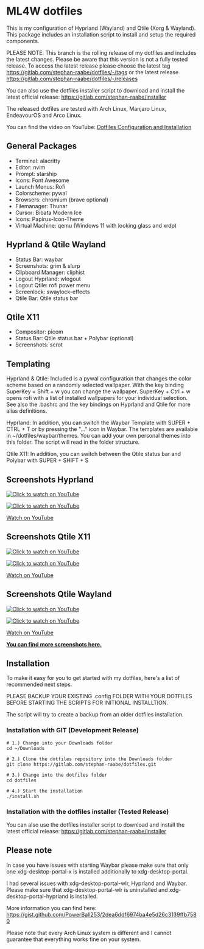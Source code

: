 # ML4W dotfiles

This is my configuration of Hyprland (Wayland) and Qtile (Xorg & Wayland).
This package includes an installation script to install and setup the required components.

PLEASE NOTE: This branch is the rolling release of my dotfiles and includes the latest changes. Please be aware that this version is not a fully tested release. 
To access the latest release please choose the latest tag https://gitlab.com/stephan-raabe/dotfiles/-/tags or the latest release https://gitlab.com/stephan-raabe/dotfiles/-/releases

You can also use the dotfiles installer script to download and install the latest official release: https://gitlab.com/stephan-raabe/installer

The released dotfiles are tested with Arch Linux, Manjaro Linux, EndeavourOS and Arco Linux.

You can find the video on YouTube: <a href="https://youtu.be/5i_LMMXUDJI" target="_blank">Dotfiles Configuration and Installation</a>

## General Packages

- Terminal: alacritty
- Editor: nvim
- Prompt: starship
- Icons: Font Awesome
- Launch Menus: Rofi
- Colorscheme: pywal
- Browsers: chromium (brave optional)
- Filemanager: Thunar
- Cursor: Bibata Modern Ice
- Icons: Papirus-Icon-Theme
- Virtual Machine: qemu (Windows 11 with looking glass and xrdp)

## Hyprland & Qtile Wayland

- Status Bar: waybar
- Screenshots: grim & slurp
- Clipboard Manager: cliphist
- Logout Hyprland: wlogout 
- Logout Qtile: rofi power menu
- Screenlock: swaylock-effects
- Qtile Bar: Qtile status bar

## Qtile X11

- Compositor: picom
- Status Bar: Qtile status bar + Polybar (optional)
- Screenshots: scrot

## Templating

Hyprland & Qtile: Included is a pywal configuration that changes the color scheme based on a randomly selected wallpaper. With the key binding SuperKey + Shift + w you can change the wallpaper. SuperKey + Ctrl + w opens rofi with a list of installed wallpapers for your individual selection. See also the .bashrc and the key bindings on Hyprland and Qtile for more alias definitions.

Hyprland: In addition, you can switch the Waybar Template with SUPER + CTRL + T or by pressing the "..." icon in Waybar. The templates are available in ~/dotfiles/waybar/themes. You can add your own personal themes into this folder. The script will read in the folder structure.

Qtile X11: In addition, you can switch between the Qtile status bar and Polybar with SUPER + SHIFT + S 

## Screenshots Hyprland

<a href="https://youtu.be/5i_LMMXUDJI" target="_blank"><img src="screenshots/v25/screenshot-25-5.png" alt="Click to watch on YouTube" /></a>

<a href="https://youtu.be/5i_LMMXUDJI" target="_blank"><img src="screenshots/v25/screenshot-25-6.png" alt="Click to watch on YouTube" /></a>

<a href="https://youtu.be/5i_LMMXUDJI" target="_blank">Watch on YouTube</a>

## Screenshots Qtile X11

<a href="https://youtu.be/5i_LMMXUDJI" target="_blank"><img src="screenshots/v25/screenshot-25-3.png" alt="Click to watch on YouTube" /></a>

<a href="https://youtu.be/5i_LMMXUDJI" target="_blank"><img src="screenshots/v25/screenshot-25-4.png" alt="Click to watch on YouTube" /></a>

<a href="https://youtu.be/5i_LMMXUDJI" target="_blank">Watch on YouTube</a>

## Screenshots Qtile Wayland

<a href="https://youtu.be/5i_LMMXUDJI" target="_blank"><img src="screenshots/v25/screenshot-25-1.png" alt="Click to watch on YouTube" /></a>

<a href="https://youtu.be/5i_LMMXUDJI" target="_blank"><img src="screenshots/v25/screenshot-25-2.png" alt="Click to watch on YouTube" /></a>

<a href="https://youtu.be/5i_LMMXUDJI" target="_blank">Watch on YouTube</a>

<b><a href="https://gitlab.com/stephan-raabe/dotfiles/-/tree/main/screenshots?ref_type=heads">You can find more screenshots here.</a></b>

## Installation

To make it easy for you to get started with my dotfiles, here's a list of recommended next steps.

PLEASE BACKUP YOUR EXISTING .config FOLDER WITH YOUR DOTFILES BEFORE STARTING THE SCRIPTS FOR INITIONAL INSTALLTION.

The script will try to create a backup from an older dotfiles installation.

### Installation with GIT (Development Release)

```
# 1.) Change into your Downloads folder
cd ~/Downloads

# 2.) Clone the dotfiles repository into the Downloads folder
git clone https://gitlab.com/stephan-raabe/dotfiles.git

# 3.) Change into the dotfiles folder
cd dotfiles

# 4.) Start the installation
./install.sh

```

### Installation with the dotfiles installer (Tested Release)

You can also use the dotfiles installer script to download and install the latest official release: https://gitlab.com/stephan-raabe/installer

## Please note

In case you have issues with starting Waybar please make sure that only one xdg-desktop-portal-x is installed additionally to xdg-desktop-portal.

I had several issues with xdg-desktop-portal-wlr, Hyprland and Waybar. Please make sure that xdg-desktop-portal-wlr is uninstalled and xdg-desktop-portal-hyprland is installed.

More information you can find here:
https://gist.github.com/PowerBall253/2dea6ddf6974ba4e5d26c3139ffb7580

Please note that every Arch Linux system is different and I cannot guarantee that everything works fine on your system.
